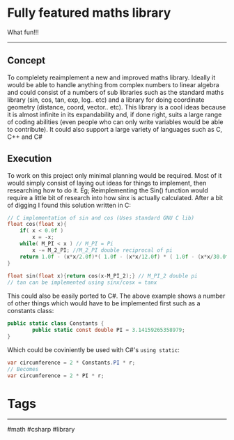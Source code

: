 # Fully featured maths library
What fun!!!
***
## Concept
To complelety reaimplement a new and improved maths library. Ideally it would be able to handle anything from complex numbers to linear algebra and could consist of a numbers of sub libraries such as the standard maths library (sin, cos, tan, exp, log.. etc) and a library for doing coordinate geometry (distance, coord, vector.. etc). This library is a cool ideas because it is almost infinite in its expandability and, if done right, suits a large range of coding abilities (even people who can only write variables would be able to contribute). It could also support a large variety of languages such as C, C++ and C#

## Execution
To work on this project only minimal planning would be required. Most of it would simply consist of laying out ideas for things to implement, then researching how to do it. Eg; Reimplementing the Sin() function would require a little bit of research into how sinx is actually calculated. After a bit of digging I found this solution written in C:
```C
// C implementation of sin and cos (Uses standard GNU C lib)
float cos(float x){
	if( x < 0.0f ) 
		x = -x;
	while( M_PI < x ) // M_PI = Pi
		x -= M_2_PI; //M_2_PI double reciprocal of pi
	return 1.0f - (x*x/2.0f)*( 1.0f - (x*x/12.0f) * ( 1.0f - (x*x/30.0f) * (1.0f - x*x/56.0f )));
}
 
float sin(float x){return cos(x-M_PI_2);} // M_PI_2 double pi
// tan can be implemented using sinx/cosx = tanx
```
This could also be easily ported to C#. The above example shows a number of other things which would have to be implemented first such as a constants class:
```C#
public static class Constants {
        public static const double PI = 3.14159265358979;
}
```
Which could be coviniently be used with C#'s `using static`:
```C#
var circumference = 2 * Constants.PI * r;
// Becomes
var circumference = 2 * PI * r;
```
# Tags
***
#math #csharp #library
